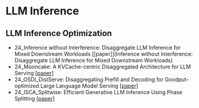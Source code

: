 # LLM Inference

## LLM Inference Optimization

- 24_Inference without Interference: Disaggregate LLM Inference for Mixed Downstream Workloads [[paper]](Inference without Interference: Disaggregate LLM Inference for Mixed Downstream Workloads)
- 24_Mooncake: A KVCache-centric Disaggregated Architecture for LLM Serving [[paper]](https://arxiv.org/pdf/2407.00079)
- 24_OSDI_DistServe: Disaggregating Prefill and Decoding for Goodput-optimized Large Language Model Serving [[paper]](https://arxiv.org/abs/2401.09670)
- 24_ISCA_Splitwise: Efficient Generative LLM Inference Using Phase Splitting [[paper]](https://arxiv.org/abs/2311.18677)